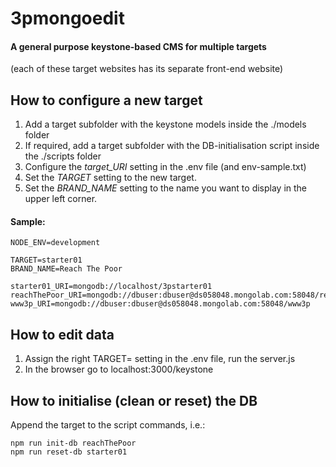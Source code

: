# 3pmongoedit
#### A general purpose keystone-based CMS for multiple targets
(each of these target websites has its separate front-end website)

## How to configure a new target

1. Add a target subfolder with the keystone models inside the ./models folder
2. If required, add a target subfolder with the DB-initialisation script inside the ./scripts folder
3. Configure the *target_URI* setting in the .env file (and env-sample.txt)
4. Set the *TARGET* setting to the new target.
5. Set the *BRAND_NAME* setting to the name you want to display in the upper left corner.

#### Sample:
	NODE_ENV=development

	TARGET=starter01
    BRAND_NAME=Reach The Poor

	starter01_URI=mongodb://localhost/3pstarter01
	reachThePoor_URI=mongodb://dbuser:dbuser@ds058048.mongolab.com:58048/rep
	www3p_URI=mongodb://dbuser:dbuser@ds058048.mongolab.com:58048/www3p

## How to edit data

1. Assign the right TARGET= setting in the .env file, run the server.js
2. In the browser go to localhost:3000/keystone

## How to initialise (clean or reset) the DB

Append the target to the script commands, i.e.:

	npm run init-db reachThePoor
	npm run reset-db starter01



